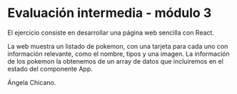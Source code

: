 # Evaluación intermedia - módulo 3

El ejercicio consiste en desarrollar una página web sencilla con React.

La web muestra un listado de pokemon, con una tarjeta para cada uno con información relevante, como el nombre, tipos y una imagen. La información de los pokemon la obtenemos de un array de datos que incluiremos en el estado del componente App.

Ángela Chicano.
